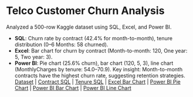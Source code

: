# Telco Customer Churn Analysis
Analyzed a 500-row Kaggle dataset using SQL, Excel, and Power BI.
- **SQL**: Churn rate by contract (42.4% for month-to-month), tenure distribution (0–6 Months: 58 churned).
- **Excel**: Bar chart for churn by contract (Month-to-month: 120, One year: 5, Two year: 3).
- **Power BI**: Pie chart (25.6% churn), bar chart (120, 5, 3), line chart (MonthlyCharges by tenure: 54.0–70.9).
Key insight: Month-to-month contracts have the highest churn rate, suggesting retention strategies.
[Dataset](Telco_Customer_Churn_500.csv) | [Contract SQL](churn_by_contract.sql) | [Tenure SQL](tenure_churn.sql) | [Excel Bar Chart](churn_by_contract.png) | [Power BI Pie Chart](churn_pie.png) | [Power BI Bar Chart](churn_by_contract_powerbi.png) | [Power BI Line Chart](monthly_charges_line.png)
